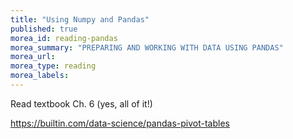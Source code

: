```yaml
---
title: "Using Numpy and Pandas"
published: true
morea_id: reading-pandas
morea_summary: "PREPARING AND WORKING WITH DATA USING PANDAS"
morea_url: 
morea_type: reading
morea_labels:
---
```


Read textbook Ch. 6 (yes, all of it!)

https://builtin.com/data-science/pandas-pivot-tables